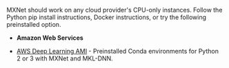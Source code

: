 MXNet should work on any cloud provider's CPU-only instances. Follow the Python pip install
instructions,
Docker instructions, or try the following preinstalled option.

* **Amazon Web Services**
- [AWS Deep Learning AMI](https://aws.amazon.com/machine-learning/amis/) - Preinstalled
Conda environments
for Python 2 or 3 with MXNet and MKL-DNN.